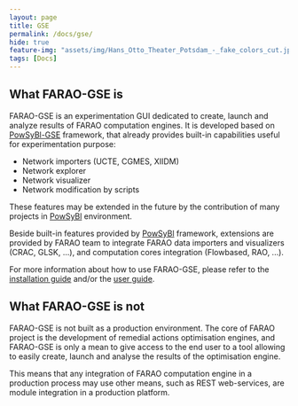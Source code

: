 ```yaml
---
layout: page
title: GSE
permalink: /docs/gse/
hide: true
feature-img: "assets/img/Hans_Otto_Theater_Potsdam_-_fake_colors_cut.jpg"
tags: [Docs]
---
```


## What FARAO-GSE is

FARAO-GSE is an experimentation GUI dedicated to create, launch and analyze
results of FARAO computation engines. It is developed based on [PowSyBl-GSE](https://github.com/powsybl/powsybl-gse) framework,
that already provides built-in capabilities useful for experimentation purpose:

- Network importers (UCTE, CGMES, XIIDM)
- Network explorer
- Network visualizer
- Network modification by scripts

These features may be extended in the future by the contribution of many projects
in [PowSyBl](http://www.powsybl.com) environment.

Beside built-in features provided by [PowSyBl](http://www.powsybl.com) framework,
extensions are provided by FARAO team to integrate FARAO data importers and visualizers
(CRAC, GLSK, ...), and computation cores integration (Flowbased, RAO, ...).

For more information about how to use FARAO-GSE, please refer to the [installation guide](installation.md) and/or the [user guide](user-guide.md).

## What FARAO-GSE is not

FARAO-GSE is not built as a production environment. The core of FARAO project is the development of
remedial actions optimisation engines, and FARAO-GSE is only a mean to give access to the end user
to a tool allowing to easily create, launch and analyse the results of the optimisation engine.

This means that any integration of FARAO computation engine in a production process
may use other means, such as REST web-services, are module integration in a production platform.
